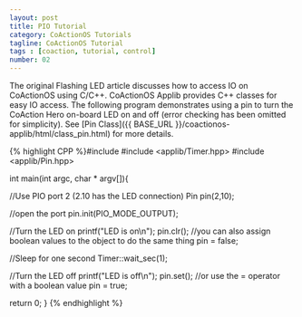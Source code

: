 ```yaml
---
layout: post
title: PIO Tutorial
category: CoActionOS Tutorials
tagline: CoActionOS Tutorial
tags : [coaction, tutorial, control]
number: 02
---
```


The original Flashing LED article discusses how to access IO on CoActionOS using C/C++.
CoActionOS Applib provides C++ classes for easy IO access. The following 
program demonstrates using a pin to turn the CoAction Hero on-board LED 
on and off (error checking has been omitted for simplicity). 
See [Pin Class]({{ BASE_URL }}/coactionos-applib/html/class_pin.html) for more details.

{% highlight CPP %}#include <cstdio>
#include <applib/Timer.hpp>
#include <applib/Pin.hpp>
 
int main(int argc, char * argv[]){
 
  //Use PIO port 2 (2.10 has the LED connection)
  Pin pin(2,10);
 
  //open the port
  pin.init(PIO_MODE_OUTPUT);
 
  //Turn the LED on
  printf("LED is on\n");
  pin.clr();
  //you can also assign boolean values to the object to do the same thing
  pin = false;
 
  //Sleep for one second
  Timer::wait_sec(1);
 
  //Turn the LED off
  printf("LED is off\n");
  pin.set();
  //or use the = operator with a boolean value
  pin = true; 
 
  return 0;
}
{% endhighlight %} 		
